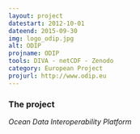 ```yaml
---
layout: project
datestart: 2012-10-01
dateend: 2015-09-30
img: logo_odip.jpg
alt: ODIP
projname: ODIP
tools: DIVA - netCDF - Zenodo
category: European Project
projurl: http://www.odip.eu
---
```


### The project

_Ocean Data Interoperability Platform_


